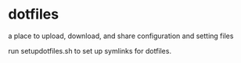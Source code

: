 dotfiles
========

a place to upload, download, and share configuration and setting files

run setupdotfiles.sh to set up symlinks for dotfiles.
